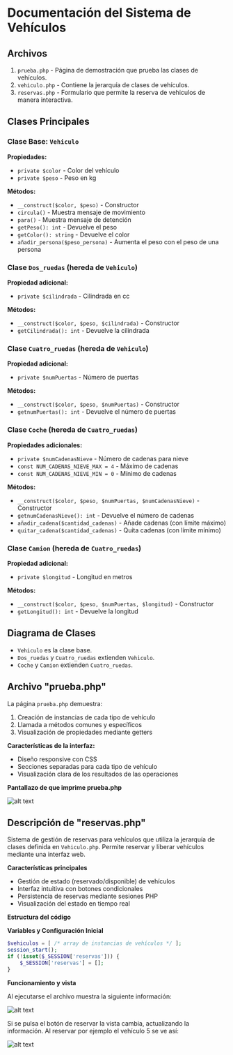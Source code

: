 # Documentación del Sistema de Vehículos

## Archivos
1. `prueba.php` - Página de demostración que prueba las clases de vehículos.
2. `vehiculo.php` - Contiene la jerarquía de clases de vehículos.
3. `reservas.php` - Formulario que permite la reserva de vehiculos de manera interactiva.

## Clases Principales

### Clase Base: `Vehiculo`

**Propiedades:**
- `private $color` - Color del vehículo
- `private $peso` - Peso en kg

**Métodos:**
- `__construct($color, $peso)` - Constructor
- `circula()` - Muestra mensaje de movimiento
- `para()` - Muestra mensaje de detención
- `getPeso(): int` - Devuelve el peso
- `getColor(): string` - Devuelve el color
- `añadir_persona($peso_persona)` - Aumenta el peso con el peso de una persona

### Clase `Dos_ruedas` (hereda de `Vehiculo`)

**Propiedad adicional:**
- `private $cilindrada` - Cilindrada en cc

**Métodos:**
- `__construct($color, $peso, $cilindrada)` - Constructor
- `getCilindrada(): int` - Devuelve la cilindrada

### Clase `Cuatro_ruedas` (hereda de `Vehiculo`)

**Propiedad adicional:**
- `private $numPuertas` - Número de puertas

**Métodos:**
- `__construct($color, $peso, $numPuertas)` - Constructor
- `getnumPuertas(): int` - Devuelve el número de puertas

### Clase `Coche` (hereda de `Cuatro_ruedas`)

**Propiedades adicionales:**
- `private $numCadenasNieve` - Número de cadenas para nieve
- `const NUM_CADENAS_NIEVE_MAX = 4` - Máximo de cadenas
- `const NUM_CADENAS_NIEVE_MIN = 0` - Mínimo de cadenas

**Métodos:**
- `__construct($color, $peso, $numPuertas, $numCadenasNieve)` - Constructor
- `getnumCadenasNieve(): int` - Devuelve el número de cadenas
- `añadir_cadena($cantidad_cadenas)` - Añade cadenas (con límite máximo)
- `quitar_cadena($cantidad_cadenas)` - Quita cadenas (con límite mínimo)

### Clase `Camion` (hereda de `Cuatro_ruedas`)

**Propiedad adicional:**
- `private $longitud` - Longitud en metros

**Métodos:**
- `__construct($color, $peso, $numPuertas, $longitud)` - Constructor
- `getLongitud(): int` - Devuelve la longitud

## Diagrama de Clases

- `Vehiculo` es la clase base.
- ``Dos_ruedas`` y ``Cuatro_ruedas`` extienden ``Vehiculo``.
- ``Coche`` y ``Camion`` extienden ``Cuatro_ruedas``.


## Archivo "prueba.php"

La página `prueba.php` demuestra:
1. Creación de instancias de cada tipo de vehículo
2. Llamada a métodos comunes y específicos
3. Visualización de propiedades mediante getters

**Características de la interfaz:**
- Diseño responsive con CSS
- Secciones separadas para cada tipo de vehículo
- Visualización clara de los resultados de las operaciones

**Pantallazo de que imprime prueba.php**

![alt text](./img/prueba_php_resultado.jpg)


## Descripción de "reservas.php"
Sistema de gestión de reservas para vehículos que utiliza la jerarquía de clases definida en `Vehiculo.php`. Permite reservar y liberar vehículos mediante una interfaz web.

**Características principales**
- Gestión de estado (reservado/disponible) de vehículos
- Interfaz intuitiva con botones condicionales
- Persistencia de reservas mediante sesiones PHP
- Visualización del estado en tiempo real

**Estructura del código**

**Variables y Configuración Inicial**
```php
$vehiculos = [ /* array de instancias de vehículos */ ];
session_start();
if (!isset($_SESSION['reservas'])) {
    $_SESSION['reservas'] = [];
}
```
**Funcionamiento y vista**

Al ejecutarse el archivo muestra la siguiente información:

![alt text](./img/vistareserva.jpg)

Si se pulsa el botón de reservar la vista cambia, actualizando la información. Al reservar por ejemplo el vehículo 5 se ve así:

![alt text](./img/vehiculo5reservado.jpg)
